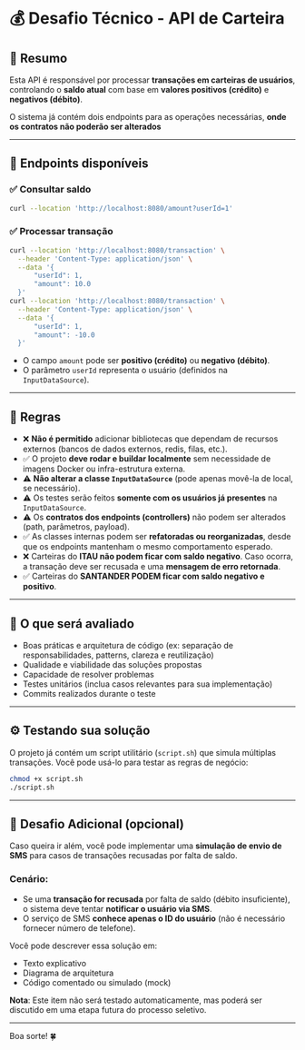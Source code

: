 # 💰 Desafio Técnico - API de Carteira

## 📄 Resumo

Esta API é responsável por processar **transações em carteiras de usuários**, controlando o **saldo atual** com base em **valores positivos (crédito)** e **negativos (débito)**.

O sistema já contém dois endpoints para as operações necessárias, **onde os contratos não poderão ser alterados**

---

## 🔗 Endpoints disponíveis

### ✅ Consultar saldo
```bash
curl --location 'http://localhost:8080/amount?userId=1'
```

### ✅ Processar transação
```bash
curl --location 'http://localhost:8080/transaction' \
  --header 'Content-Type: application/json' \
  --data '{
      "userId": 1,
      "amount": 10.0
  }'
curl --location 'http://localhost:8080/transaction' \
  --header 'Content-Type: application/json' \
  --data '{
      "userId": 1,
      "amount": -10.0
  }'
```

- O campo `amount` pode ser **positivo (crédito)** ou **negativo (débito)**.
- O parâmetro `userId` representa o usuário (definidos na `InputDataSource`).

---

## 📜 Regras

- ❌ **Não é permitido** adicionar bibliotecas que dependam de recursos externos (bancos de dados externos, redis, filas, etc.).
- ✅ O projeto **deve rodar e buildar localmente** sem necessidade de imagens Docker ou infra-estrutura externa.
- ⚠️ **Não alterar a classe `InputDataSource`** (pode apenas movê-la de local, se necessário).
- ⚠️ Os testes serão feitos **somente com os usuários já presentes** na `InputDataSource`.
- ⚠️ Os **contratos dos endpoints (controllers)** não podem ser alterados (path, parâmetros, payload).
- ✅ As classes internas podem ser **refatoradas ou reorganizadas**, desde que os endpoints mantenham o mesmo comportamento esperado.
- ❌ Carteiras do **ITAU não podem ficar com saldo negativo**. Caso ocorra, a transação deve ser recusada e uma **mensagem de erro retornada**.
- ✅ Carteiras do **SANTANDER PODEM ficar com saldo negativo e positivo**.

---

## 🧪 O que será avaliado

- Boas práticas e arquitetura de código (ex: separação de responsabilidades, patterns, clareza e reutilização)
- Qualidade e viabilidade das soluções propostas
- Capacidade de resolver problemas
- Testes unitários (inclua casos relevantes para sua implementação)
- Commits realizados durante o teste

---

## ⚙️ Testando sua solução

O projeto já contém um script utilitário (`script.sh`) que simula múltiplas transações. Você pode usá-lo para testar as regras de negócio:

```bash
chmod +x script.sh
./script.sh
```

---

## 🚀 Desafio Adicional (opcional)

Caso queira ir além, você pode implementar uma **simulação de envio de SMS** para casos de transações recusadas por falta de saldo.

### Cenário:
- Se uma **transação for recusada** por falta de saldo (débito insuficiente), o sistema deve tentar **notificar o usuário via SMS**.
- O serviço de SMS **conhece apenas o ID do usuário** (não é necessário fornecer número de telefone).

Você pode descrever essa solução em:
- Texto explicativo
- Diagrama de arquitetura
- Código comentado ou simulado (mock)

**Nota**: Este item não será testado automaticamente, mas poderá ser discutido em uma etapa futura do processo seletivo.

---

Boa sorte! 🍀